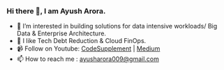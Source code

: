 ### Hi there 👋, I am Ayush Arora.

- 👀 I’m interested in building solutions for data intensive workloads/ Big Data  & Enterprise Architecture.
- 🌱 I like Tech Debt Reduction & Cloud FinOps.
- 📹 Follow on Youtube: [CodeSupplement](https://www.youtube.com/channel/UCxfEslLzQUBeRQK2ZI0cRxw) | [Medium](https://ayush-arora.medium.com) 
- 📫 How to reach me : ayusharora009@gmail.com

